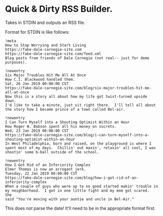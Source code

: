 # Quick & Dirty RSS Builder.

Takes in STDIN and outputs an RSS file.

Format for STDIN is like follows:

    !meta
    How to Stop Worrying and Start Living
    https://fake-dale-carnegie-site.com
    https://fake-dale-carnegie-site.com/feed.xml
    Blog posts from friends of Dale Carnegie (not real-- just for demo purposes).

    !newentry
    Six Major Troubles Hit Me All At Once
    How C.I. Blackwood handled them.
    Sat, 26 Jan 2019 00:00:00 CST
    https://fake-dale-carnegie-site.com/blog/six-major-troubles-hit-me-all-at-once
    Now this is a story all about how my life got twist-turned upside down.
    I'd like to take a minute, just sit right there.  I'll tell all about
    the story how I became prince of a town called Bel-air.

    !newentry
    I Can Turn Myself into a Shouting Optimist Within an Hour
    How Roger W. Babson spent all his money on sucrets.
    Wed, 23 Jan 2019 00:00:00 CST
    https://fake-dale-carnegie-site.com/blog/i-can-turn-myself-into-a-shouting-optimist-within-an-hour
    In West Philadelphia, born and raised, on the playground is where I
    spent most of my days.  Chillin' out maxin', relaxin' all cool, I was
    shootin' some b-ball outside of the school.

    !newentry
    How I Got Rid of an Inferiority Complex
    Elmer Thomas is now an arrogant jerk.
    Tuesday, 22 Jan 2019 00:00:00 CST
    https://fake-dale-carnegie-site.com/blog/how-i-got-rid-of-an-inferiority-complex
    When a couple of guys who were up to no good started makin' trouble in
    my neighborhood.  I got in one little fight and my mom got scared.  She
    said "You're moving with your auntie and uncle in Bel-Air."

This does *not* parse the date!  It'll need to be in the appropriate format first.
